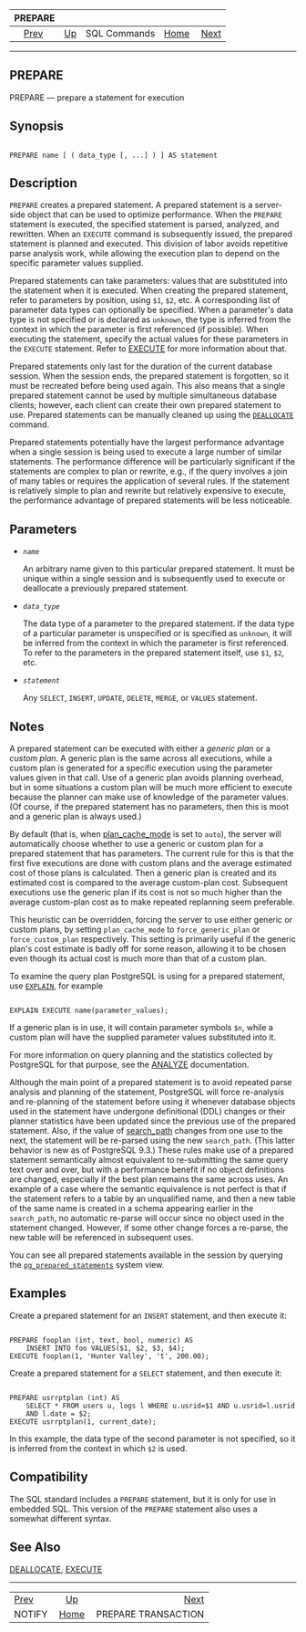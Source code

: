 

|              PREPARE              |                                        |              |                                                       |                                                             |
| :-------------------------------: | :------------------------------------- | :----------: | ----------------------------------------------------: | ----------------------------------------------------------: |
| [Prev](sql-notify.html "NOTIFY")  | [Up](sql-commands.html "SQL Commands") | SQL Commands | [Home](index.html "PostgreSQL 17devel Documentation") |  [Next](sql-prepare-transaction.html "PREPARE TRANSACTION") |

***

## PREPARE

PREPARE — prepare a statement for execution

## Synopsis

```

PREPARE name [ ( data_type [, ...] ) ] AS statement
```

## Description

`PREPARE` creates a prepared statement. A prepared statement is a server-side object that can be used to optimize performance. When the `PREPARE` statement is executed, the specified statement is parsed, analyzed, and rewritten. When an `EXECUTE` command is subsequently issued, the prepared statement is planned and executed. This division of labor avoids repetitive parse analysis work, while allowing the execution plan to depend on the specific parameter values supplied.

Prepared statements can take parameters: values that are substituted into the statement when it is executed. When creating the prepared statement, refer to parameters by position, using `$1`, `$2`, etc. A corresponding list of parameter data types can optionally be specified. When a parameter's data type is not specified or is declared as `unknown`, the type is inferred from the context in which the parameter is first referenced (if possible). When executing the statement, specify the actual values for these parameters in the `EXECUTE` statement. Refer to [EXECUTE](sql-execute.html "EXECUTE") for more information about that.

Prepared statements only last for the duration of the current database session. When the session ends, the prepared statement is forgotten, so it must be recreated before being used again. This also means that a single prepared statement cannot be used by multiple simultaneous database clients; however, each client can create their own prepared statement to use. Prepared statements can be manually cleaned up using the [`DEALLOCATE`](sql-deallocate.html "DEALLOCATE") command.

Prepared statements potentially have the largest performance advantage when a single session is being used to execute a large number of similar statements. The performance difference will be particularly significant if the statements are complex to plan or rewrite, e.g., if the query involves a join of many tables or requires the application of several rules. If the statement is relatively simple to plan and rewrite but relatively expensive to execute, the performance advantage of prepared statements will be less noticeable.

## Parameters

* *`name`*

    An arbitrary name given to this particular prepared statement. It must be unique within a single session and is subsequently used to execute or deallocate a previously prepared statement.

* *`data_type`*

    The data type of a parameter to the prepared statement. If the data type of a particular parameter is unspecified or is specified as `unknown`, it will be inferred from the context in which the parameter is first referenced. To refer to the parameters in the prepared statement itself, use `$1`, `$2`, etc.

* *`statement`*

    Any `SELECT`, `INSERT`, `UPDATE`, `DELETE`, `MERGE`, or `VALUES` statement.

## Notes

A prepared statement can be executed with either a *generic plan* or a *custom plan*. A generic plan is the same across all executions, while a custom plan is generated for a specific execution using the parameter values given in that call. Use of a generic plan avoids planning overhead, but in some situations a custom plan will be much more efficient to execute because the planner can make use of knowledge of the parameter values. (Of course, if the prepared statement has no parameters, then this is moot and a generic plan is always used.)

By default (that is, when [plan\_cache\_mode](runtime-config-query.html#GUC-PLAN-CACHE-MODE) is set to `auto`), the server will automatically choose whether to use a generic or custom plan for a prepared statement that has parameters. The current rule for this is that the first five executions are done with custom plans and the average estimated cost of those plans is calculated. Then a generic plan is created and its estimated cost is compared to the average custom-plan cost. Subsequent executions use the generic plan if its cost is not so much higher than the average custom-plan cost as to make repeated replanning seem preferable.

This heuristic can be overridden, forcing the server to use either generic or custom plans, by setting `plan_cache_mode` to `force_generic_plan` or `force_custom_plan` respectively. This setting is primarily useful if the generic plan's cost estimate is badly off for some reason, allowing it to be chosen even though its actual cost is much more than that of a custom plan.

To examine the query plan PostgreSQL is using for a prepared statement, use [`EXPLAIN`](sql-explain.html "EXPLAIN"), for example

```

EXPLAIN EXECUTE name(parameter_values);
```

If a generic plan is in use, it will contain parameter symbols `$n`, while a custom plan will have the supplied parameter values substituted into it.

For more information on query planning and the statistics collected by PostgreSQL for that purpose, see the [ANALYZE](sql-analyze.html "ANALYZE") documentation.

Although the main point of a prepared statement is to avoid repeated parse analysis and planning of the statement, PostgreSQL will force re-analysis and re-planning of the statement before using it whenever database objects used in the statement have undergone definitional (DDL) changes or their planner statistics have been updated since the previous use of the prepared statement. Also, if the value of [search\_path](runtime-config-client.html#GUC-SEARCH-PATH) changes from one use to the next, the statement will be re-parsed using the new `search_path`. (This latter behavior is new as of PostgreSQL 9.3.) These rules make use of a prepared statement semantically almost equivalent to re-submitting the same query text over and over, but with a performance benefit if no object definitions are changed, especially if the best plan remains the same across uses. An example of a case where the semantic equivalence is not perfect is that if the statement refers to a table by an unqualified name, and then a new table of the same name is created in a schema appearing earlier in the `search_path`, no automatic re-parse will occur since no object used in the statement changed. However, if some other change forces a re-parse, the new table will be referenced in subsequent uses.

You can see all prepared statements available in the session by querying the [`pg_prepared_statements`](view-pg-prepared-statements.html "54.15. pg_prepared_statements") system view.

## Examples

Create a prepared statement for an `INSERT` statement, and then execute it:

```

PREPARE fooplan (int, text, bool, numeric) AS
    INSERT INTO foo VALUES($1, $2, $3, $4);
EXECUTE fooplan(1, 'Hunter Valley', 't', 200.00);
```

Create a prepared statement for a `SELECT` statement, and then execute it:

```

PREPARE usrrptplan (int) AS
    SELECT * FROM users u, logs l WHERE u.usrid=$1 AND u.usrid=l.usrid
    AND l.date = $2;
EXECUTE usrrptplan(1, current_date);
```

In this example, the data type of the second parameter is not specified, so it is inferred from the context in which `$2` is used.

## Compatibility

The SQL standard includes a `PREPARE` statement, but it is only for use in embedded SQL. This version of the `PREPARE` statement also uses a somewhat different syntax.

## See Also

[DEALLOCATE](sql-deallocate.html "DEALLOCATE"), [EXECUTE](sql-execute.html "EXECUTE")

***

|                                   |                                                       |                                                             |
| :-------------------------------- | :---------------------------------------------------: | ----------------------------------------------------------: |
| [Prev](sql-notify.html "NOTIFY")  |         [Up](sql-commands.html "SQL Commands")        |  [Next](sql-prepare-transaction.html "PREPARE TRANSACTION") |
| NOTIFY                            | [Home](index.html "PostgreSQL 17devel Documentation") |                                         PREPARE TRANSACTION |
